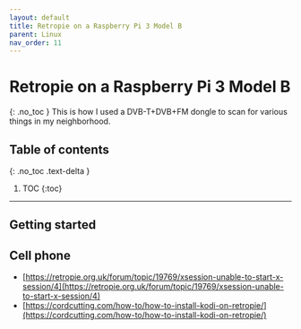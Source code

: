 ```yaml
---
layout: default
title: Retropie on a Raspberry Pi 3 Model B
parent: Linux
nav_order: 11
---
```

# Retropie on a Raspberry Pi 3 Model B
{: .no_toc }
This is how I used a DVB-T+DVB+FM dongle to scan for various things in my neighborhood.

## Table of contents
{: .no_toc .text-delta }

1. TOC
{:toc}
---
## Getting started



## Cell phone


* [https://retropie.org.uk/forum/topic/19769/xsession-unable-to-start-x-session/4](https://retropie.org.uk/forum/topic/19769/xsession-unable-to-start-x-session/4)
* [https://cordcutting.com/how-to/how-to-install-kodi-on-retropie/](https://cordcutting.com/how-to/how-to-install-kodi-on-retropie/)
